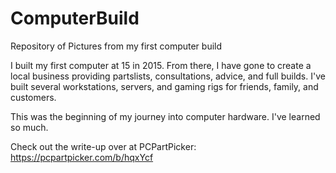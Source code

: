 # ComputerBuild
Repository of Pictures from my first computer build

I built my first computer at 15 in 2015. From there, I have gone to create a local business providing partslists, consultations, advice, and full builds. I've built several workstations, servers, and gaming rigs for friends, family, and customers. 

This was the beginning of my journey into computer hardware. I've learned so much.

Check out the write-up over at PCPartPicker: https://pcpartpicker.com/b/hqxYcf
